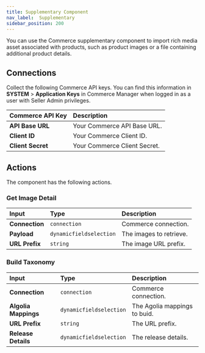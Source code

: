 ```yaml
---
title: Supplementary Component
nav_label:  Supplementary
sidebar_position: 200
---
```


You can use the Commerce supplementary component to import rich media asset associated with products, such as product images or a file containing additional product details.

## Connections

Collect the following Commerce API keys. You can find this information in **SYSTEM** > **Application Keys** in Commerce Manager when logged in as a user with Seller Admin privileges.

| Commerce API Key | Description                            |
|:------------------------------------|:---------------------------------------|
| **API Base URL**                    | Your Commerce API Base URL. |
| **Client ID**                       | Your Commerce Client ID. |
| **Client Secret**                   | Your Commerce Client Secret. |

## Actions

The component has the following actions.

### Get Image Detail

| Input | Type | Description |
|:--- |:--- | :--- | 
| **Connection**  | `connection` | Commerce connection. | 
| **Payload** | `dynamicfieldselection` | The images to retrieve. | 
| **URL Prefix** | `string` | The image URL prefix. | 

### Build Taxonomy

| Input | Type | Description |
|:--- |:--- | :--- | 
| **Connection**  | `connection` | Commerce connection. | 
| **Algolia Mappings** | `dynamicfieldselection` | The Agolia mappings to buid. | 
| **URL Prefix** | `string` | The URL prefix.  | 
| **Release Details** | `dynamicfieldselection` | The release details. | 
